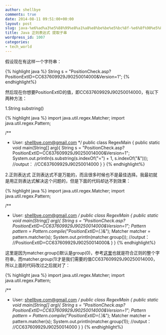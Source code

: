 ```yaml
---
author: shellbye
comments: true
date: 2014-08-11 09:51:00+00:00
layout: post
slug: java-%e6%ad%a3%e5%88%99%e8%a1%a8%e8%be%be%e5%bc%8f-%e6%8f%90%e5%8f%96%e5%ad%90%e4%b8%b2
title: Java 正则表达式 提取子串
wordpress_id: 1007
categories:
- tech_world
---
```


假设现在有这样一个字符串：

{% highlight java %}
String s = "PositionCheck.asp?PositionExtID=CC637609929J90250014000&Version=1";
{% endhighlight%}

然后现在你想要PositionExtID的值，即CC637609929J90250014000，有以下两种方法：

1.String substring()

{% highlight java %}
import java.util.regex.Matcher;
import java.util.regex.Pattern;

/**
 * User: shellbye.com@gmail.com
 */
public class RegexMain {
    public static void main(String[] arg){
        String s = "PositionCheck.asp?PositionExtID=CC637609929J90250014000&Version=1";
        System.out.println(s.substring(s.indexOf("=") + 1, s.indexOf("&")));
        //output：
        //CC637609929J90250014000
    }
}
{% endhighlight%}


2.正则表达式
正则表达式不是万能的，而且很多时候也不是最佳选择。我最初就是用正则表达式解决这个问题的，但是下面的代码却达不到效果：

{% highlight java %}
import java.util.regex.Matcher;
import java.util.regex.Pattern;

/**
 * User: shellbye.com@gmail.com
 */
public class RegexMain {
    public static void main(String[] arg){
        String s = "PositionCheck.asp?PositionExtID=CC637609929J90250014000&Version=1";
        Pattern pattern = Pattern.compile("PositionExtID=(.*)&");
        Matcher matcher = pattern.matcher(s);
        System.out.println(matcher.group());
        //output：
        //PositionExtID=CC637609929J90250014000&
    }
}
{% endhighlight%}

这里是因为matcher.group()默认是group(0)，参考[这里](http://stackoverflow.com/questions/17969436/java-regex-capturing-groups#answer-17969618)也就是符合正则的整个字符串，而matcher.group(1)才是我们需要的值CC637609929J90250014000，所以上面的代码改过之后就对了：

{% highlight java %}
import java.util.regex.Matcher;
import java.util.regex.Pattern;

/**
 * User: shellbye.com@gmail.com
 */
public class RegexMain {
    public static void main(String[] arg){
        String s = "PositionCheck.asp?PositionExtID=CC637609929J90250014000&Version=1";
        Pattern pattern = Pattern.compile("PositionExtID=(.*)&");
        Matcher matcher = pattern.matcher(s);
        System.out.println(matcher.group(1));
        //output：
        //CC637609929J90250014000
    }
}
{% endhighlight%}
